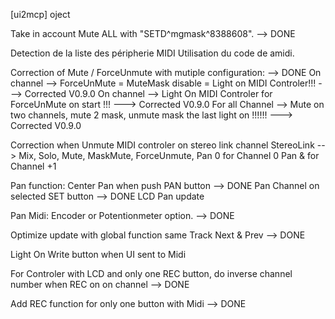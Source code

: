 [ui2mcp] oject

Take in account Mute ALL with "SETD^mgmask^8388608".  --> DONE

Detection de la liste des péripherie MIDI
Utilisation du code de amidi.

Correction of Mute / ForceUnmute with mutiple configuration:  --> DONE
    On channel --> ForceUnMute = MuteMask disable = Light on MIDI Controler!!!  ---> Corrected V0.9.0
    On channel --> Light On MIDI Controler for ForceUnMute on start !!!  ---> Corrected V0.9.0
    For all Channel --> Mute on two channels, mute 2 mask, unmute mask the last light on !!!!!!  ---> Corrected V0.9.0

Correction when Unmute MIDI controler on stereo link channel
    StereoLink --> Mix, Solo, Mute, MaskMute, ForceUnmute, Pan 0 for Channel 0 Pan & for Channel +1

Pan function:
    Center Pan when push PAN button  --> DONE
    Pan Channel on selected SET button  --> DONE
    LCD Pan update

Pan Midi:
    Encoder or Potentionmeter option.  --> DONE

Optimize update with global function same Track Next & Prev  --> DONE

Light On Write button when UI sent to Midi

For Controler with LCD and only one REC button, do inverse channel number when REC on on channel  --> DONE

Add REC function for only one button with Midi  --> DONE
